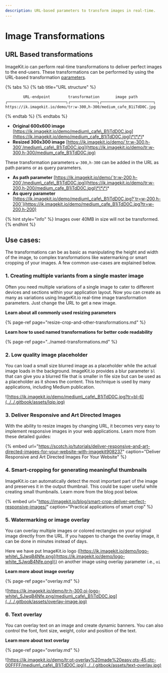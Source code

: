```yaml
---
description: URL-based parameters to transform images in real-time.
---
```


# Image Transformations

## URL Based transformations

ImageKit.io can perform real-time transformations to deliver perfect images to the end-users. These transformations can be performed by using the URL-based transformation [parameters](resize-crop-and-other-transformations.md). 

{% tabs %}
{% tab title="URL structure" %}
```markup
        URL-endpoint        transformation       image path                                    
┌──────────────────────────┐┌────────────┐┌───────────────────────┐
https://ik.imagekit.io/demo/tr:w-300,h-300/medium_cafe_B1iTdD0C.jpg
```
{% endtab %}
{% endtabs %}

* **Original 600x600 image** [https://ik.imagekit.io/demo/medium\_cafe\_B1iTdD0C.jpg](https://ik.imagekit.io/demo/medium_cafe_B1iTdD0C.jpg)\*\*\*\*
* **Resized 300x300 image** [https://ik.imagekit.io/demo/`tr:w-300,h-300`/medium\_cafe\_B1iTdD0C.jpg](https://ik.imagekit.io/demo/tr:w-300,h-300/medium_cafe_B1iTdD0C.jpg)

These transformation parameters `w-300,h-300` can be added in the URL as path params or as query parameters.

* **As path parameter** [https://ik.imagekit.io/demo/`tr:w-200,h-200`/medium\_cafe\_B1iTdD0C.jpg](https://ik.imagekit.io/demo/tr:w-200,h-200/medium_cafe_B1iTdD0C.jpg)\*\*\*\*
* **As query parameter** [https://ik.imagekit.io/demo/medium\_cafe\_B1iTdD0C.jpg?`tr=w-200,h-200`](https://ik.imagekit.io/demo/medium_cafe_B1iTdD0C.jpg?tr=w-200,h-200)

{% hint style="info" %}
Images over 40MB in size will not be transformed.
{% endhint %}

## Use cases:

The transformations can be as basic as manipulating the height and width of the image, to complex transformations like watermarking or smart cropping of your images. A few common use-cases are explained below.

### 1. Creating multiple variants from a single master image

Often you need multiple variations of a single image to cater to different devices and sections within your application layout. Now you can create as many as variations using ImageKit.io real-time image transformation parameters. Just change the URL to get a new image.

**Learn about all commonly used resizing parameters**

{% page-ref page="resize-crop-and-other-transformations.md" %}

**Learn how to used named transformations for better code readability**

{% page-ref page="../named-transformations.md" %}

### 2. Low quality image placeholder 

You can load a small size blurred image as a placeholder while the actual image loads in the background. ImageKit.io provides a blur parameter `bl` that can give you a blurred file that is smaller in file size but can be used as a placeholder as it shows the content. This technique is used by many applications, including Medium publication.

![https://ik.imagekit.io/demo/medium\_cafe\_B1iTdD0C.jpg?tr=bl-6](../../.gitbook/assets/lqip.jpg)

### 3. Deliver Responsive and Art Directed Images

With the ability to resize images by changing URL, it becomes very easy to implement responsive images in your web applications. Learn more from these detailed guides:

{% embed url="https://scotch.io/tutorials/deliver-responsive-and-art-directed-images-for-your-website-with-imagekit908237" caption="Deliver Responsive and Art Directed Images For Your Website" %}

### 4. Smart-cropping for generating meaningful thumbnails

ImageKit.io can automatically detect the most important part of the image and preserves it in the output thumbnail. This could be super useful while creating small thumbnails. Learn more from the blog post below.

{% embed url="https://imagekit.io/blog/smart-crop-deliver-perfect-responsive-images/" caption="Practical applications of smart crop" %}

### 5. Watermarking or image overlay

You can overlay multiple images or colored rectangles on your original image directly from the URL. If you happen to change the overlay image, it can be done in minutes instead of days.

Here we have put ImageKit.io logo \([https://ik.imagekit.io/demo/logo-white\_SJwqB4Nfe.png](https://ik.imagekit.io/demo/logo-white_SJwqB4Nfe.png)\) on another image using overlay parameter i.e., `oi`

**Learn more about image overlay**

{% page-ref page="overlay.md" %}

![https://ik.imagekit.io/demo/tr:h-300,oi-logo-white\_SJwqB4Nfe.png/medium\_cafe\_B1iTdD0C.jpg](../../.gitbook/assets/overlay-image.jpg)

### 6. Text overlay

You can overlay text on an image and create dynamic banners. You can also control the font, font size, weight, color and position of the text.

**Learn more about text overlay**

{% page-ref page="overlay.md" %}

![https://ik.imagekit.io/demo/tr:ot-overlay%20made%20easy,ots-45,otc-00FFFF/medium\_cafe\_B1iTdD0C.jpg](../../.gitbook/assets/text-overlay.jpg)

